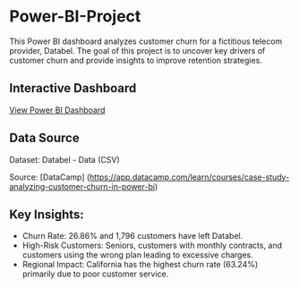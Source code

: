 # Power-BI-Project

This Power BI dashboard analyzes customer churn for a fictitious telecom provider, Databel. The goal of this project is to uncover key drivers of customer churn and provide insights to improve retention strategies.

## Interactive Dashboard
[View Power BI Dashboard](https://app.powerbi.com/reportEmbed?reportId=436fc5fa-3c8d-4459-80d2-84adb42f8f7b&autoAuth=true&ctid=cfa792cf-7768-4341-8857-81754c2afa1f)

## Data Source
Dataset: Databel - Data (CSV)

Source: [DataCamp] (https://app.datacamp.com/learn/courses/case-study-analyzing-customer-churn-in-power-bi)

## Key Insights:
- Churn Rate: 26.86% and 1,796 customers have left Databel.
- High-Risk Customers: Seniors, customers with monthly contracts, and customers using the wrong plan leading to excessive charges.
- Regional Impact: California has the highest churn rate (63.24%) primarily due to poor customer service.
